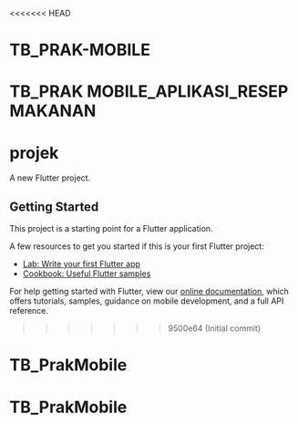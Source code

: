<<<<<<< HEAD
# TB_PRAK-MOBILE
TB_PRAK MOBILE_APLIKASI_RESEP MAKANAN
=======
# projek

A new Flutter project.

## Getting Started

This project is a starting point for a Flutter application.

A few resources to get you started if this is your first Flutter project:

- [Lab: Write your first Flutter app](https://flutter.dev/docs/get-started/codelab)
- [Cookbook: Useful Flutter samples](https://flutter.dev/docs/cookbook)

For help getting started with Flutter, view our
[online documentation](https://flutter.dev/docs), which offers tutorials,
samples, guidance on mobile development, and a full API reference.
>>>>>>> 9500e64 (Initial commit)
# TB_PrakMobile
# TB_PrakMobile
